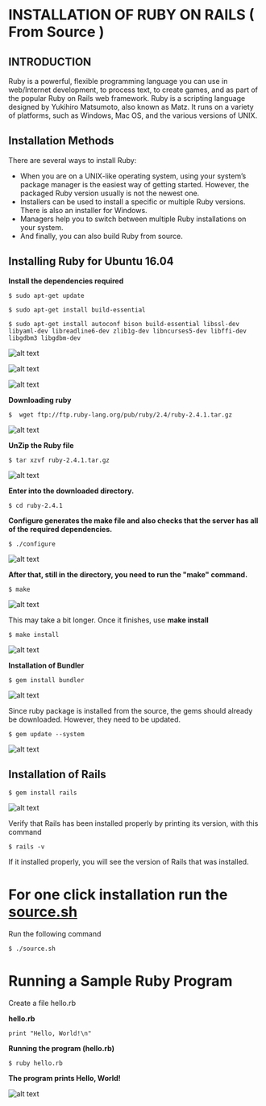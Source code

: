 INSTALLATION OF RUBY ON RAILS ( From Source )
=============================================

INTRODUCTION
------------

Ruby is a powerful, flexible programming language you can use in web/Internet development, to process text, to create games, and as part of the popular Ruby on Rails web framework. Ruby is a scripting language designed by Yukihiro Matsumoto, also known as Matz. It runs on a variety of platforms, such as Windows, Mac OS, and the various versions of UNIX.

Installation Methods
--------------------

There are several ways to install Ruby:
* When you are on a UNIX-like operating system, using your system’s package manager is the easiest way of getting started. However, the packaged Ruby version usually is not the newest one. 
* Installers can be used to install a specific or multiple Ruby versions. There is also an installer for Windows. 
* Managers help you to switch between multiple Ruby installations on your system. 
* And finally, you can also build Ruby from source. 

Installing Ruby for Ubuntu 16.04
--------------------------------

**Install the dependencies required**
                                                                                                                                                                                  
```
$ sudo apt-get update

$ sudo apt-get install build-essential

$ sudo apt-get install autoconf bison build-essential libssl-dev libyaml-dev libreadline6-dev zlib1g-dev libncurses5-dev libffi-dev  libgdbm3 libgdbm-dev
```
![alt text](https://github.com/tejarvs/installation/blob/master/images/source/1.png)

![alt text](https://github.com/tejarvs/installation/blob/master/images/source/2.png)

![alt text](https://github.com/tejarvs/installation/blob/master/images/source/3.png)


**Downloading ruby**

```
$  wget ftp://ftp.ruby-lang.org/pub/ruby/2.4/ruby-2.4.1.tar.gz
```

![alt text](https://github.com/tejarvs/installation/blob/master/images/source/4.png)

**UnZip the Ruby file**
                                                                    
```
$ tar xzvf ruby-2.4.1.tar.gz
```                                                                   
![alt text](https://github.com/tejarvs/installation/blob/master/images/source/5.png)

**Enter into the downloaded directory.**
                                                                    
```
$ cd ruby-2.4.1
```                                                                   

**Configure generates the make file and also checks that the server has all of the required dependencies.** 

```
$ ./configure
```                                                                   
![alt text](https://github.com/tejarvs/installation/blob/master/images/source/6.png)


**After that, still in the directory, you need to run the "make" command.**
                                                                    
```
$ make
```                                                                  
![alt text](https://github.com/tejarvs/installation/blob/master/images/source/7.png)

This may take a bit longer. Once it finishes, use **make install**
                                                                    
```
$ make install  
```                                                                  
![alt text](https://github.com/tejarvs/installation/blob/master/images/source/8.png)

**Installation of Bundler**
 
```
$ gem install bundler
```                                                                  
![alt text](https://github.com/tejarvs/installation/blob/master/images/source/9.png)

Since ruby package is installed from the source, the gems should already be downloaded. However, they need to be updated.
                                                                 
```
$ gem update --system
```                                                                  
![alt text](https://github.com/tejarvs/installation/blob/master/images/source/10.png)

Installation of Rails
---------------------
                                                                 
```
$ gem install rails
```

![alt text](https://github.com/tejarvs/installation/blob/master/images/source/11.png)

Verify that Rails has been installed properly by printing its version, with this command
```
$ rails -v
```
If it installed properly, you will see the version of Rails that was installed.

For one click installation run the [source.sh](https://github.com/tejarvs/installation/blob/master/shell-script/source.sh) 
=========================================================================================================================

Run the following command

```
$ ./source.sh
```

Running a Sample Ruby Program
=============================

Create a file hello.rb

**hello.rb**
```
print "Hello, World!\n"
```

**Running the program (hello.rb)**

```
$ ruby hello.rb
```

**The program prints Hello, World!**

![alt text](https://github.com/tejarvs/installation/blob/master/images/f.png)
